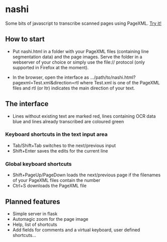# nashi
Some bits of javascript to transcribe scanned pages using PageXML. [Try it!](https://andbue.github.io/nashi/nashi.html?pagexml=Test.xml)

## How to start
- Put nashi.html in a folder with your PageXML files (containing line segmentation data) and the page images. Serve the folder in a webserver of your choice or simply use the file:// protocol (only supported in Firefox at the moment).

- In the browser, open the interface as .../path/to/nashi.html?pagexml=Test.xml&direction=rtl where Test.xml is one of the PageXML files and rtl (or ltr) indicates the main direction of your text.

## The interface
- Lines without existing text are marked red, lines containing OCR data blue and lines already transcribed are coloured green
### Keyboard shortcuts in the text input area
- Tab/Shift+Tab switches to the next/previous input
- Shift+Enter saves the edits for the current line
### Global keyboard shortcuts
- Shift+PageUp/PageDown loads the next/previous page if the filenames of your PageXML files contain the number
- Ctrl+S downloads the PageXML file 

## Planned features
- Simple server in flask
- Automagic zoom for the page image
- Help, list of shortcuts
- Add fields for comments and a virtual keyboard, user defined shortcuts...

